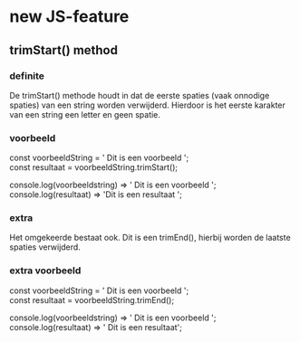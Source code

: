 # new JS-feature

## trimStart() method

### definite
De trimStart() methode houdt in dat de eerste spaties (vaak onnodige spaties) van een string worden verwijderd. Hierdoor is het eerste karakter van een string een letter en geen spatie.

### voorbeeld
const voorbeeldString = '   Dit is een voorbeeld    ';</br>
const resultaat = voorbeeldString.trimStart();

console.log(voorbeeldstring) => '   Dit is een voorbeeld    '; </br>
console.log(resultaat) => 'Dit is een resultaat     ';

### extra
Het omgekeerde bestaat ook. Dit is een trimEnd(), hierbij worden de laatste spaties verwijderd.

### extra voorbeeld
const voorbeeldString = '   Dit is een voorbeeld    ';</br>
const resultaat = voorbeeldString.trimEnd();

console.log(voorbeeldstring) => '   Dit is een voorbeeld    ';</br>
console.log(resultaat) => '     Dit is een resultaat';
